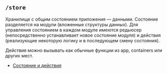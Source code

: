 ## `/store`

Хранилище с общим состоянием приложения — данными. Состояние разделяется на модули (вложенные структуры данных). 
Для управления состоянием в каждом модуле имеются редьюсер (непосредственно устанавливает новое состояние модуля) 
и действия (реализующие некоторую логику и в последующем смену состояния). 

Действия можно вызывать как обычные функции из app, containers или других мест.

- [Состояние и действия](/docs/check/state.md)